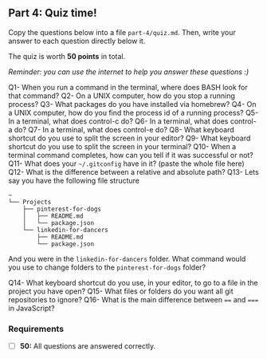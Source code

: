 ## Part 4: Quiz time!

Copy the questions below into a file `part-4/quiz.md`. Then, write your answer to each question directly below it.

The quiz is worth __50 points__ in total.

_Reminder: you can use the internet to help you answer these questions :)_

Q1- When you run a command in the terminal, where does BASH look for that command?
Q2- On a UNIX computer, how do you stop a running process?
Q3- What packages do you have installed via homebrew?
Q4- On a UNIX computer, how do you find the process id of a running process?
Q5- In a terminal, what does control-c do?
Q6- In a terminal, what does control-a do?
Q7- In a terminal, what does control-e do?
Q8- What keyboard shortcut do you use to split the screen in your editor?
Q9- What keyboard shortcut do you use to split the screen in your terminal?
Q10- When a terminal command completes, how can you tell if it was successful or not?
Q11- What does your `~/.gitconfig` have in it? (paste the whole file here)
Q12- What is the difference between a relative and absolute path?
Q13- Lets say you have the following file structure

  ```
  ~
  └── Projects
      ├── pinterest-for-dogs
      │   ├── README.md
      │   └── package.json
      └── linkedin-for-dancers
          ├── README.md
          └── package.json
  ```

  And you were in the `linkedin-for-dancers` folder. What command would you use to change folders to the `pinterest-for-dogs` folder?

Q14- What keyboard shortcut do you use, in your editor, to go to a file in the project you have open?
Q15- What files or folders do you want all git repositories to ignore?
Q16- What is the main difference between `==` and `===` in JavaScript?

### Requirements

- [ ] __50:__ All questions are answered correctly.